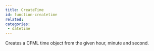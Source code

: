 ```yaml
---
title: CreateTime
id: function-createtime
related:
categories:
 - datetime
---
```


Creates a CFML time object from the given hour, minute and second.